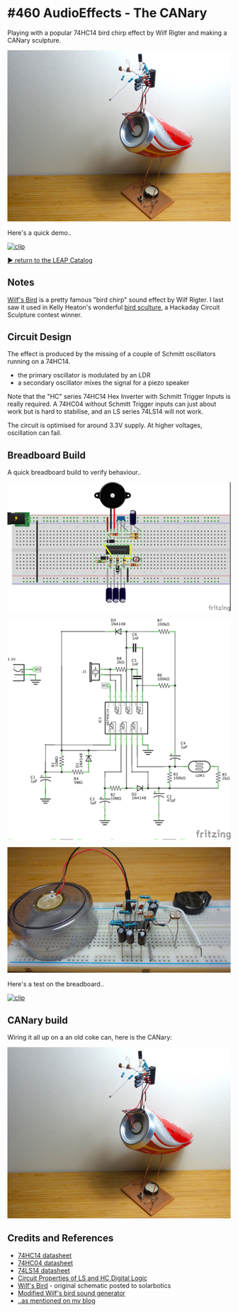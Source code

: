# #460 AudioEffects - The CANary

Playing with a popular 74HC14 bird chirp effect by Wilf Rigter and making a CANary sculpture.

![Build](./assets/CANary_build.jpg?raw=true)

Here's a quick demo..

[![clip](https://img.youtube.com/vi/QLl-OWAFiy0/0.jpg)](https://www.youtube.com/watch?v=QLl-OWAFiy0)

[:arrow_forward: return to the LEAP Catalog](https://leap.tardate.com)

## Notes

[Wilf's Bird](http://solarbotics.net/library/circuits/misc_sound_wilfbird.html) is a pretty famous "bird chirp" sound effect by Wilf Rigter.
I last saw it used in Kelly Heaton's wonderful [bird sculture](https://hackaday.io/project/163201-electronic-sculpture),
a Hackaday Circuit Sculpture contest winner.

## Circuit Design

The effect is produced by the missing of a couple of Schmitt oscillators running on a 74HC14.

* the primary oscillator is modulated by an LDR
* a secondary oscillator mixes the signal for a piezo speaker

Note that the "HC" series 74HC14 Hex Inverter with Schmitt Trigger Inputs is really required.
A 74HC04 without Schmitt Trigger inputs can just about work but is hard to stabilise, and
an LS series 74LS14 will not work.

The circuit is optimised for around 3.3V supply. At higher voltages, oscillation can fail.

## Breadboard Build

A quick breadboard build to verify behaviour..

![Breadboard](./assets/CANary_bb.jpg?raw=true)

![Schematic](./assets/CANary_schematic.jpg?raw=true)

![CANary_bb_build](./assets/CANary_bb_build.jpg?raw=true)

Here's a test on the breadboard..

[![clip](https://img.youtube.com/vi/led9se_wN30/0.jpg)](https://www.youtube.com/watch?v=led9se_wN30)

## CANary build

Wiring it all up on a an old coke can, here is the CANary:

![Build](./assets/CANary_build.jpg?raw=true)

## Credits and References

* [74HC14 datasheet](https://www.futurlec.com/74HC/74HC14.shtml)
* [74HC04 datasheet](https://www.futurlec.com/74HC/74HC04.shtml)
* [74LS14 datasheet](https://www.futurlec.com/74LS/74LS14.shtml)
* [Circuit Properties of LS and HC Digital Logic](http://mysite.du.edu/~etuttle/electron/elect13.htm)
* [Wilf's Bird](http://solarbotics.net/library/circuits/misc_sound_wilfbird.html) - original schematic posted to solarbotics
* [Modified Wilf's bird sound generator](http://electro-music.com/forum/post-409778.html)
* [..as mentioned on my blog](https://blog.tardate.com/2019/03/leap460-the-canary.html)
